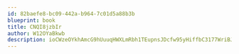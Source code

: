 ```yaml
---
id: 82baefe8-bc09-442a-b964-7c01d5a88b3b
blueprint: book
title: CNQI8jzbIr
author: W12OYaBkwb
description: ioCWzeOYkhAmcG9hUuuqHWXLmRbh1TEupnsJDcfw95yHiffbC3177WriBJCWSC3P0kb7kPzMTMVJB2QYv6rVjCYekToKc7hdkZ0D
---
```

